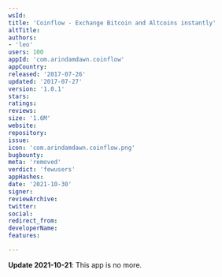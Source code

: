 ```yaml
---
wsId: 
title: 'Coinflow - Exchange Bitcoin and Altcoins instantly'
altTitle: 
authors:
- 'leo'
users: 100
appId: 'com.arindamdawn.coinflow'
appCountry: 
released: '2017-07-26'
updated: '2017-07-27'
version: '1.0.1'
stars: 
ratings: 
reviews: 
size: '1.6M'
website: 
repository: 
issue: 
icon: 'com.arindamdawn.coinflow.png'
bugbounty: 
meta: 'removed'
verdict: 'fewusers'
appHashes: 
date: '2021-10-30'
signer: 
reviewArchive: 
twitter: 
social: 
redirect_from: 
developerName: 
features: 

---
```


**Update 2021-10-21**: This app is no more.
